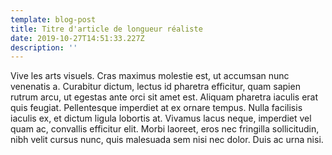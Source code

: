 ```yaml
---
template: blog-post
title: Titre d'article de longueur réaliste
date: 2019-10-27T14:51:33.227Z
description: ''
---
```

Vive les arts visuels. Cras maximus molestie est, ut accumsan nunc venenatis a. Curabitur dictum, lectus id pharetra efficitur, quam sapien rutrum arcu, ut egestas ante orci sit amet est. Aliquam pharetra iaculis erat quis feugiat. Pellentesque imperdiet at ex ornare tempus. Nulla facilisis iaculis ex, et dictum ligula lobortis at. Vivamus lacus neque, imperdiet vel quam ac, convallis efficitur elit. Morbi laoreet, eros nec fringilla sollicitudin, nibh velit cursus nunc, quis malesuada sem nisi nec dolor. Duis ac urna nisi.
